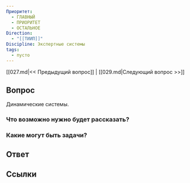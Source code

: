 ```yaml
---
Приоритет:
  - ГЛАВНЫЙ
  - ПРИОРИТЕТ
  - ОСТАЛЬНОЕ
Direction:
  - "[[ТИИП]]" 
Discipline: Экспертные системы 
tags:
  - пусто
---
```

[[027.md|<< Предыдущий вопрос]] | [[029.md|Следующий вопрос >>]]
## Вопрос

Динамические системы.

### Что возможно нужно будет рассказать?

### Какие могут быть задачи?

## Ответ

## Ссылки
